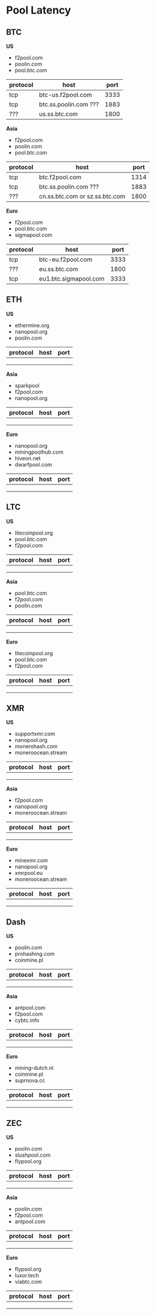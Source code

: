 # Pool Latency

## BTC

__US__

* f2pool.com
* poolin.com
* pool.btc.com

| protocol | host | port |
| - | - | - |
| tcp | btc-us.f2pool.com | 3333 |
| tcp | btc.ss.poolin.com ??? | 1883 |
| ??? | us.ss.btc.com | 1800 |


__Asia__

* f2pool.com
* poolin.com
* pool.btc.com

| protocol | host | port |
| - | - | - |
| tcp | btc.f2pool.com | 1314 |
| tcp | btc.ss.poolin.com ??? | 1883 |
| ??? | cn.ss.btc.com or sz.ss.btc.com | 1800 |


__Euro__

* f2pool.com
* pool.btc.com
* sigmapool.com

| protocol | host | port |
| - | - | - |
| tcp | btc-eu.f2pool.com | 3333 |
| ??? | eu.ss.btc.com | 1800 |
| tcp | eu1.btc.sigmapool.com | 3333 |

## ETH

__US__

* ethermine.org
* nanopool.org
* poolin.com

| protocol | host | port |
| - | - | - |
|  |  |  |
|  |  |  |
|  |  |  |

__Asia__

* sparkpool
* f2pool.com
* nanopool.org

| protocol | host | port |
| - | - | - |
|  |  |  |
|  |  |  |
|  |  |  |

__Euro__

* nanopool.org
* miningpoolhub.com
* hiveon.net
* dwarfpool.com

| protocol | host | port |
| - | - | - |
|  |  |  |
|  |  |  |
|  |  |  |

## LTC

__US__

* litecoinpool.org
* pool.btc.com
* f2pool.com

| protocol | host | port |
| - | - | - |
|  |  |  |
|  |  |  |
|  |  |  |

__Asia__

* pool.btc.com
* f2pool.com
* poolin.com

| protocol | host | port |
| - | - | - |
|  |  |  |
|  |  |  |
|  |  |  |

__Euro__

* litecoinpool.org
* pool.btc.com
* f2pool.com

| protocol | host | port |
| - | - | - |
|  |  |  |
|  |  |  |
|  |  |  |

## XMR

__US__    

* supportxmr.com
* nanopool.org
* monerohash.com
* moneroocean.stream

| protocol | host | port |
| - | - | - |
|  |  |  |
|  |  |  |
|  |  |  |

__Asia__

* f2pool.com
* nanopool.org
* moneroocean.stream

| protocol | host | port |
| - | - | - |
|  |  |  |
|  |  |  |
|  |  |  |

__Euro__

* minexmr.com
* nanopool.org
* xmrpool.eu
* moneroocean.stream

| protocol | host | port |
| - | - | - |
|  |  |  |
|  |  |  |
|  |  |  |

## Dash

__US__

* poolin.com
* prohashing.com
* coinmine.pl

| protocol | host | port |
| - | - | - |
|  |  |  |
|  |  |  |
|  |  |  |

__Asia__

* antpool.com
* f2pool.com
* cybtc.info

| protocol | host | port |
| - | - | - |
|  |  |  |
|  |  |  |
|  |  |  |

__Euro__

* mining-dutch.nl
* coinmine.pl
* suprnova.cc

| protocol | host | port |
| - | - | - |
|  |  |  |
|  |  |  |
|  |  |  |

## ZEC

__US__

* poolin.com
* slushpool.com
* flypool.org

| protocol | host | port |
| - | - | - |
|  |  |  |
|  |  |  |
|  |  |  |

__Asia__

* poolin.com
* f2pool.com
* antpool.com

| protocol | host | port |
| - | - | - |
|  |  |  |
|  |  |  |
|  |  |  |

__Euro__

+ flypool.org
+ luxor.tech
+ viabtc.com

| protocol | host | port |
| - | - | - |
|  |  |  |
|  |  |  |
|  |  |  |
